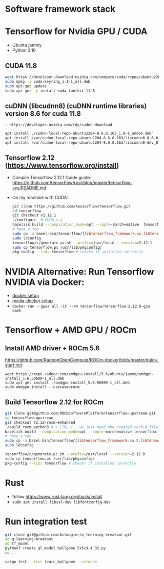 # Software framework stack

# Tensorflow for Nvidia GPU / CUDA

  - Ubuntu jammy
  - Python 3.10

## CUDA 11.8
   ```sh
   wget https://developer.download.nvidia.com/compute/cuda/repos/ubuntu2204/x86_64/cuda-keyring_1.1-1_all.deb
   sudo dpkg -i cuda-keyring_1.1-1_all.deb
   sudo apt-get update
   sudo apt-get -y install cuda-toolkit-11-8
   ```
## cuDNN (libcudnn8) (cuDNN runtime libraries) version 8.6 for cuda 11.8
    - https://developer.nvidia.com/rdp/cudnn-download
   ```sh
   apt install ./cudnn-local-repo-ubuntu2204-8.6.0.163_1.0-1_amd64.deb`
   apt install /var/cudnn-local-repo-ubuntu2204-8.6.0.163/libcudnn8_8.6.0.163-1+cuda11.8_amd64.deb
   apt install /var/cudnn-local-repo-ubuntu2204-8.6.0.163/libcudnn8-dev_8.6.0.163-1+cuda11.8_amd64.deb
   ```
## Tensorflow 2.12 (https://www.tensorflow.org/install)

  - Compile Tensorflow 2.12.1 Guide guide: https://github.com/tensorflow/rust/blob/master/tensorflow-sys/README.md
  
  - On my machine with CUDA: 
      ```sh
      git clone https://github.com/tensorflow/tensorflow.git
      cd tensorflow
      git checkout v2.12.1
      ./configure  # CUDA = y
      bazelisk build --compilation_mode=opt --copt=-march=native  tensorflow:libtensorflow.so
      # have a tee
      sudo cp -a bazel-bin/tensorflow/{libtensorflow_framework.so,libtensorflow_framework.so.2,libtensorflow_framework.so.2.12.1,libtensorflow.so,libtensorflow.so.2,libtensorflow.so.2.12.1} /usr/local/lib/
      sudo ldconfig
      tensorflow/c/generate-pc.sh --prefix=/usr/local --version=2.12.1
      sudo cp tensorflow.pc /usr/lib/pkgconfig/
      pkg-config --libs tensorflow # checks if installed correctly
      ```

# NVIDIA Alternative: Run Tensorflow NVIDIA via Docker:

- [docker setup](https://docs.docker.com/desktop/install/linux-install/)
- [nvidia-docker setup](https://github.com/NVIDIA/nvidia-docker)
- `docker run --gpus all -it --rm tensorflow/tensorflow:2.12.0-gpu bash`


# Tensorflow + AMD GPU / ROCm

  ## Install AMD driver + ROCm 5.6
  https://github.com/RadeonOpenCompute/ROCm-docker/blob/master/quick-start.md
  ```
  wget https://repo.radeon.com/amdgpu-install/5.6/ubuntu/jammy/amdgpu-install_5.6.50600-1_all.deb
  sudo apt-get install ./amdgpu-install_5.6.50600-1_all.deb
  sudo amdgpu-install --usecase=rocm
  ```

  ## Build Tensorflow 2.12 for ROCm
  ```sh
  git clone git@github.com:ROCmSoftwarePlatform/tensorflow-upstream.git
  cd tensorflow-upstream
  git checkout r2.12-rocm-enhanced  
  ./build_rocm_python3 # + CTRL-C : we just need the created config files  
  bazelisk build --compilation_mode=opt --copt=-march=native tensorflow:libtensorflow.so
  # have a tee
  sudo cp -a bazel-bin/tensorflow/{libtensorflow_framework.so.2,libtensorflow_framework.so.2.12.0,libtensorflow.so,libtensorflow.so.2,libtensorflow.so.2.12.0} /usr/local/lib/
  sudo ldconfig
  
  tensorflow/c/generate-pc.sh --prefix=/usr/local --version=2.12.0
  sudo cp tensorflow.pc /usr/lib/pkgconfig/
  pkg-config --libs tensorflow # checks if installed correctly
  ```

# Rust
- follow https://www.rust-lang.org/tools/install
- `sudo apt install libssl-dev libfontconfig-dev`

# Run integration test
```sh
git clone git@github.com:bitmagier/q-learning-breakout.git
cd q-learning-breakout
cd tf_model
python3 create_ql_model_ballgame_5x5x3_4_32.py
cd ..

cargo test --test learn_ballgame --release
```